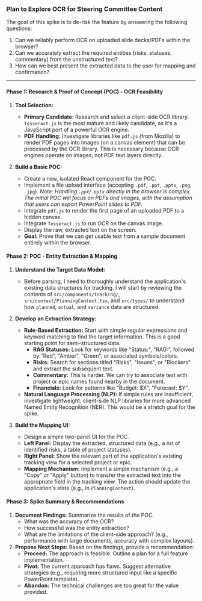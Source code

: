 ### Plan to Explore OCR for Steering Committee Content

The goal of this spike is to de-risk the feature by answering the following questions:

1.  Can we reliably perform OCR on uploaded slide decks/PDFs within the browser?
2.  Can we accurately extract the required entities (risks, statuses, commentary) from the unstructured text?
3.  How can we best present the extracted data to the user for mapping and confirmation?

---

#### **Phase 1: Research & Proof of Concept (POC) - OCR Feasibility**

1.  **Tool Selection:**
    - **Primary Candidate:** Research and select a client-side OCR library. `Tesseract.js` is the most mature and likely candidate, as it's a JavaScript port of a powerful OCR engine.
    - **PDF Handling:** Investigate libraries like `pdf.js` (from Mozilla) to render PDF pages into images (on a canvas element) that can be processed by the OCR library. This is necessary because OCR engines operate on images, not PDF text layers directly.

2.  **Build a Basic POC:**
    - Create a new, isolated React component for the POC.
    - Implement a file upload interface (accepting `.pdf`, `.ppt`, `.pptx`, `.png`, `.jpg`). _Note: Handling `.ppt`/`.pptx` directly in the browser is complex. The initial POC will focus on PDFs and images, with the assumption that users can export PowerPoint slides to PDF._
    - Integrate `pdf.js` to render the first page of an uploaded PDF to a hidden canvas.
    - Integrate `Tesseract.js` to run OCR on the canvas image.
    - Display the raw, extracted text on the screen.
    - **Goal:** Prove that we can get usable text from a sample document entirely within the browser.

#### **Phase 2: POC - Entity Extraction & Mapping**

1.  **Understand the Target Data Model:**
    - Before parsing, I need to thoroughly understand the application's existing data structures for tracking. I will start by reviewing the contents of `src/components/tracking/`, `src/context/PlanningContext.tsx`, and `src/types/` to understand how `planned`, `actual`, and `variance` data are structured.

2.  **Develop an Extraction Strategy:**
    - **Rule-Based Extraction:** Start with simple regular expressions and keyword matching to find the target information. This is a good starting point for semi-structured data.
      - **RAG Statuses:** Look for keywords like "Status:", "RAG:", followed by "Red", "Amber", "Green", or associated symbols/colors.
      - **Risks:** Search for sections titled "Risks", "Issues", or "Blockers" and extract the subsequent text.
      - **Commentary:** This is harder. We can try to associate text with project or epic names found nearby in the document.
      - **Financials:** Look for patterns like "Budget: $X", "Forecast: $Y".
    - **Natural Language Processing (NLP):** If simple rules are insufficient, investigate lightweight, client-side NLP libraries for more advanced Named Entity Recognition (NER). This would be a stretch goal for the spike.

3.  **Build the Mapping UI:**
    - Design a simple two-panel UI for the POC.
    - **Left Panel:** Display the extracted, structured data (e.g., a list of identified risks, a table of project statuses).
    - **Right Panel:** Show the relevant part of the application's existing tracking view for a selected project or epic.
    - **Mapping Mechanism:** Implement a simple mechanism (e.g., a "Copy" or "Apply" button) to transfer the extracted text into the appropriate field in the tracking view. The action should update the application's state (e.g., in `PlanningContext`).

#### **Phase 3: Spike Summary & Recommendations**

1.  **Document Findings:** Summarize the results of the POC.
    - What was the accuracy of the OCR?
    - How successful was the entity extraction?
    - What are the limitations of the client-side approach? (e.g., performance with large documents, accuracy with complex layouts).
2.  **Propose Next Steps:** Based on the findings, provide a recommendation:
    - **Proceed:** The approach is feasible. Outline a plan for a full feature implementation.
    - **Pivot:** The current approach has flaws. Suggest alternative strategies (e.g., requiring more structured input like a specific PowerPoint template).
    - **Abandon:** The technical challenges are too great for the value provided.

